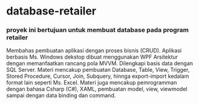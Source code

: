 # database-retailer


### proyek ini bertujuan untuk membuat database pada program retailer
Membahas pembuatan aplikasi dengan proses bisnis (CRUD). Aplikasi berbasis Ms. 
Windows dekstop dibuat menggunakan WPF Arsitektur dengan memanfaatkan rancang 
pola MVVM. Dilengkapi basis data dengan SQL Server. Materi mencakup pembuatan 
Database, Table, View, Trigger, Stored Procedure, Cursor, Join, Subquery, hinnga 
export-import kedalam format lain seperti Ms. Excel. Materi juga mencakup 
pemrogramman dengan bahasa Csharp (C#), XAML, pembuatan model, view, 
viewmodel sampai dengan data binding dan command. 
